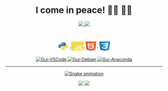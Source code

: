<h1 align="center">
  I come in peace! 🐱‍💻 🖖🏽
</h1>

<div align="center">
  <a href="https://github.com/guioliveiras">
  <img height="180em" src="https://github-readme-stats.vercel.app/api?username=guioliveiras&show_icons=true&theme=dark&include_all_commits=true&count_private=true"/>
  <img height="180em" src="https://github-readme-stats.vercel.app/api/top-langs/?username=guioliveiras&layout=compact&langs_count=7&theme=dark"/>
</div>
 
  ##

<div style="display: inline_block" align="center"><br>
  <img align="center" alt="Gui-Python" height="30" width="40" src="https://raw.githubusercontent.com/devicons/devicon/master/icons/python/python-original.svg">
  <img align="center" alt="Gui-Js" height="30" width="40" src="https://raw.githubusercontent.com/devicons/devicon/master/icons/javascript/javascript-plain.svg">
  <img align="center" alt="Gui-HTML" height="30" width="40" src="https://raw.githubusercontent.com/devicons/devicon/master/icons/html5/html5-original.svg">
  <img align="center" alt="Gui-CSS" height="30" width="40" src="https://raw.githubusercontent.com/devicons/devicon/master/icons/css3/css3-original.svg">
</div>
  
<div style="display: inline_block" align="center"><br>
  <img align="center" alt="Gui-VSCode" height="30" width="40" src="https://cdn.jsdelivr.net/gh/devicons/devicon/icons/vscode/vscode-original.svg">
  <img align="center" alt="Gui-Debian" height="30" width="40" src="https://cdn.jsdelivr.net/gh/devicons/devicon/icons/anaconda/anaconda-original.svg">
  <img align="center" alt="Gui-Anaconda" height="30" width="40" src="https://cdn.jsdelivr.net/gh/devicons/devicon/icons/debian/debian-original.svg">
</div>
          
 ---
  
<div align="center"> 
 
  ![Snake animation](https://github.com/guioliveiras/guioliveiras/blob/output/github-contribution-grid-snake.svg)

  <a href = "mailto:silva.guilherrmeoliveira@gmail.com"><img src="https://img.shields.io/badge/-Gmail-%23333?style=for-the-badge&logo=gmail&logoColor=white" target="_blank"></a>
  <a href="https://www.linkedin.com/in/silvaguilhermeoliveira/" target="_blank"><img src="https://img.shields.io/badge/-LinkedIn-%230077B5?style=for-the-badge&logo=linkedin&logoColor=white" target="_blank"></a> 
  
 </div>
